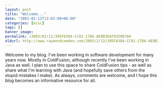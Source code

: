```yaml
---
layout: post
title: "Welcome..."
date: "2003-02-12T13:02:00+06:00"
categories: [misc]
tags: []
banner_image: 
permalink: /2003/02/12/395FA384-CC01-17D6-AE9B36479350D784
oldurl: http://www.raymondcamden.com/2003/2/12/395FA384-CC01-17D6-AE9B36479350D784
---
```


Welcome to my blog. I've been working in software development for many years now. Mostly in ColdFusion, although recently I've been working in Java as well. I plan to use this space to share ColdFusion tips - as well as share what I'm learning with Java (and hopefully save others from the stupid mistakes I make). As always, comments are welcome, and I hope this blog becomes an informative resource for all.